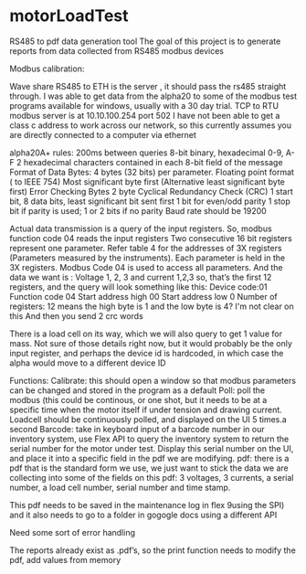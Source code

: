 # motorLoadTest
RS485 to pdf data generation tool
The goal of this project is to generate reports from data collected from RS485 modbus devices


Modbus calibration:

Wave share RS485 to ETH is the server , it should pass the rs485 straight through. I was able to get data from the alpha20 to some of the modbus test programs available for windows, usually with a 30 day trial. 
TCP to RTU modbus server is at 10.10.100.254 port 502 I have not been able to get a class c address to work across our network, so this currently assumes you are directly connected to a computer via ethernet
 

alpha20A+ rules:
200ms between queries
8-bit binary, hexadecimal 0-9, A-F 2 hexadecimal characters contained in each 8-bit field of the message 
Format of Data Bytes:  4 bytes (32 bits) per parameter. Floating point format ( to IEEE 754) Most significant byte first (Alternative least significant byte first) 
 Error Checking Bytes 2 byte Cyclical Redundancy Check (CRC) 
1 start bit, 8 data bits, least significant bit sent first 1 bit for even/odd parity 1 stop bit if parity is used; 1 or 2 bits if no parity
Baud rate should be 19200

Actual data transmission is a query of the input registers. So, modbus function code 04 reads the input registers
Two consecutive 16 bit registers represent one parameter. Refer table 4 for the addresses of 3X registers (Parameters measured by the instruments). Each parameter is held in the 3X registers. Modbus Code 04 is used to access all parameters.
And the data we want is :
Voltage 1, 2, 3 and current 1,2,3 so, that’s the first 12 registers, and the query will look something like this:
Device code:01
Function code 04
Start address high 00
Start address low 0
Number of registers: 12 means the high byte is 1 and the low byte is 4? I'm not clear on this
And then you send 2 crc words


There is a load cell on its way, which we will also query to get 1 value for mass.
Not sure of those details right now, but it would probably be the only input register, and perhaps the device id is hardcoded, in which case the alpha would move to a different device ID

Functions:
Calibrate: this should open a window so that modbus parameters can be changed and stored in the program as a default
Poll: poll the modbus (this could be continous, or one shot, but it needs to be at a specific time when the motor itself if under tension and drawing current.
Loadcell should be continuously polled, and displayed on the UI 5 times.a second
Barcode: take in keyboard input of a barcode number in our inventory system, use Flex API to query the inventory system to return the serial number for the motor under test. Display this serial number on the UI, and place it into a specific field in the pdf we are modifying.
pdf: there is a pdf that is the standard form we use, we just want to stick the data we are collecting into some of the fields on this pdf: 3 voltages, 3 currents, a serial number, a load cell number, serial number and time stamp.

This pdf needs to be saved in the maintenance log in flex 9using the SPI) and it also needs to go to a folder in gogogle docs using a different API

Need some sort of error handling


The reports already exist as .pdf’s, so the print function needs to modify the pdf, add values from memory 